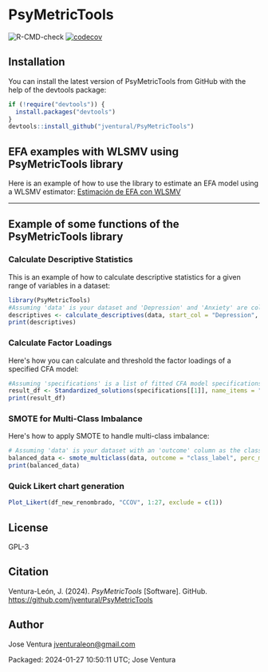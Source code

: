 # PsyMetricTools

![R-CMD-check](https://github.com/username/PsyMetricTools/workflows/R-CMD-check/badge.svg)
[![codecov](https://codecov.io/gh/username/PsyMetricTools/branch/master/graph/badge.svg)](https://codecov.io/gh/username/PsyMetricTools)

## Installation
You can install the latest version of PsyMetricTools from GitHub with the help of the devtools package:
```r
if (!require("devtools")) {
  install.packages("devtools")
}
devtools::install_github("jventural/PsyMetricTools")
```

## EFA examples with WLSMV using PsyMetricTools library
Here is an example of how to use the library to estimate an EFA model using a WLSMV estimator:
[Estimación de EFA con WLSMV](https://rpubs.com/jventural/EFA_Estimador_WLSMV)

-----

## Example of some functions of the PsyMetricTools library
### Calculate Descriptive Statistics
This is an example of how to calculate descriptive statistics for a given range of variables in a dataset:
```r
library(PsyMetricTools)
#Assuming 'data' is your dataset and 'Depression' and 'Anxiety' are column names
descriptives <- calculate_descriptives(data, start_col = "Depression", end_col = "Anxiety")
print(descriptives)
```
### Calculate Factor Loadings
Here's how you can calculate and threshold the factor loadings of a specified CFA model:
```r
#Assuming 'specifications' is a list of fitted CFA model specifications
result_df <- Standardized_solutions(specifications[[1]], name_items = "CCOV", apply_threshold = TRUE)
print(result_df)
```

### SMOTE for Multi-Class Imbalance
Here's how to apply SMOTE to handle multi-class imbalance:
```r
# Assuming 'data' is your dataset with an 'outcome' column as the class label
balanced_data <- smote_multiclass(data, outcome = "class_label", perc_maj = 100, k = 5)
print(balanced_data)
```

### Quick Likert chart generation
```r
Plot_Likert(df_new_renombrado, "CCOV", 1:27, exclude = c(1))
```

## License
GPL-3

## Citation
Ventura-León, J. (2024). _PsyMetricTools_ [Software]. GitHub. https://github.com/jventural/PsyMetricTools

## Author
Jose Ventura jventuraleon@gmail.com

Packaged: 2024-01-27 10:50:11 UTC; Jose Ventura
